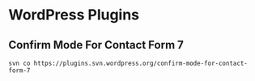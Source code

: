 # WordPress Plugins

## Confirm Mode For Contact Form 7

```shell
svn co https://plugins.svn.wordpress.org/confirm-mode-for-contact-form-7
```
